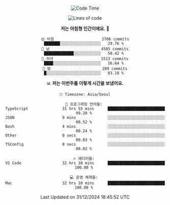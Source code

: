 <div align="center">

<br />

 <!--START_SECTION:waka-->
![Code Time](http://img.shields.io/badge/Code%20Time-3%2C888%20hrs%2015%20mins-blue)

![Lines of code](https://img.shields.io/badge/%EC%A0%80%EB%8A%94%20%EC%97%AC%ED%83%9C%EA%B9%8C%EC%A7%80%20-4.7%20million%20%EC%A4%84%EC%9D%98%20%EC%BD%94%EB%93%9C%EB%A5%BC%20%EC%9E%91%EC%84%B1%ED%96%88%EC%96%B4%EC%9A%94.-blue)

**저는 아침형 인간이에요. 🐤** 

```text
🌞 아침                     2706 commits        ███████░░░░░░░░░░░░░░░░░░   29.76 % 
🌆 낮　                     4585 commits        █████████████░░░░░░░░░░░░   50.42 % 
🌃 저녁                     1513 commits        ████░░░░░░░░░░░░░░░░░░░░░   16.64 % 
🌙 밤　                     289 commits         █░░░░░░░░░░░░░░░░░░░░░░░░   03.18 % 
```


📊 **저는 이번주를 이렇게 시간을 보냈어요.** 

```text
🕑︎ Timezone: Asia/Seoul

💬 프로그래밍 언어들: 
TypeScript               31 hrs 55 mins      █████████████████████████   99.20 % 
JSON                     9 mins              ░░░░░░░░░░░░░░░░░░░░░░░░░   00.52 % 
Bash                     4 mins              ░░░░░░░░░░░░░░░░░░░░░░░░░   00.24 % 
Other                    0 secs              ░░░░░░░░░░░░░░░░░░░░░░░░░   00.03 % 
TSConfig                 0 secs              ░░░░░░░░░░░░░░░░░░░░░░░░░   00.02 % 

🔥 에디터들: 
VS Code                  32 hrs 10 mins      █████████████████████████   100.00 % 

💻 운영 체제들: 
Mac                      32 hrs 10 mins      █████████████████████████   100.00 % 
```


 Last Updated on 31/12/2024 18:45:52 UTC
<!--END_SECTION:waka-->

</div>
